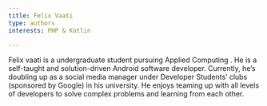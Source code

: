 ```yaml
---
title: Felix Vaati
type: authors
interests: PHP & Kotlin

---
```

Felix vaati  is a undergraduate student pursuing Applied Computing . He is a self-taught and solution-driven Android software developer. Currently, he’s doubling up as a social media manager under Developer Students’ clubs (sponsored by Google) in his university. He enjoys teaming up with all levels of developers to solve complex problems and learning from each other.